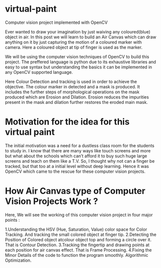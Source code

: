 # virtual-paint
Computer vision project implemented with OpenCV

Ever wanted to draw your imagination by just waiving any coloured(blue) object in air. In this post we will learn to build an Air Canvas which can draw anything on it by just capturing the motion of a coloured marker with camera. Here a coloured object at tip of finger is used as the marker.

We will be using the computer vision techniques of OpenCV to build this project. The preffered language is python due to its exhaustive libraries and easy to use syntax but understanding the basics it can be implemented in any OpenCV supported language.

Here Colour Detection and tracking is used in order to achieve the objective. The colour marker in detected and a mask is produced. It includes the further steps of morphological operations on the mask produced which are Erosion and Dilation. Erosion reduces the impurities present in the mask and dilation further restores the eroded main mask.
# Motivation for the idea for this virtual paint

The initial motivation was a need for a dustless class room for the students to study in. I know that there are many ways like touch screens and more but what about the schools which can’t afford it to buy such huge large screens and teach on them like a T.V. So, I thought why not can a finger be tracked, but that too at a initial level without deep learning. Hence it was OpenCV which came to the rescue for these computer vision projects.

# How Air Canvas type of Computer Vision Projects Work ?
Here, We will see the working of this computer vision project in four major points :

1.Understanding the HSV (Hue, Saturation, Value) color space for Color Tracking. And tracking the small colored object at finger tip.
2.Detecting the Position of Colored object atcolour object top and forming a circle over it. That is Contour Detection.
3.Tracking the fingertip and drawing points at each position for air canvas effect. That is Frame Processing.
4.Fixing the Minor Details of the code to function the program smoothly. Algorithmic Optimization.
